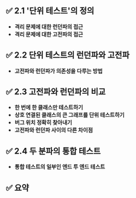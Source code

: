 ## ✅ 2.1 '단위 테스트'의 정의
* **격리 문제에 대한 런던파의 접근**
* **격리 문제에 대한 고전파의 접근**

## ✅ 2.2 단위 테스트의 런던파와 고전파
* **고전파와 런던파가 의존성을 다루는 방법**

## ✅ 2.3 고전파와 런던파의 비교
* **한 번에 한 클래스만 테스트하기**
* **상호 연결된 클래스의 큰 그래프를 단위 테스트하기**
* **버그 위치 정확히 찾아내기**
* **고전파와 런던파 사이의 다른 차이점**

## ✅ 2.4 두 분파의 통합 테스트
* **통합 테스트의 일부인 엔드 투 엔드 테스트**

## ✅ 요약
